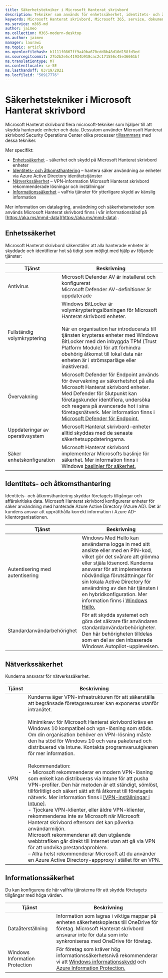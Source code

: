 ```yaml
---
title: Säkerhetstekniker i Microsoft Hanterat skrivbord
description: Tekniker som används för enhetssäkerhet, identitets- och åtkomsthantering, nätverkssäkerhet och informationssäkerhet
keywords: Microsoft Hanterat skrivbord, Microsoft 365, service, dokumentation
ms.service: m365-md
author: jaimeo
ms.collection: M365-modern-desktop
ms.author: jaimeo
manager: laurawi
ms.topic: article
ms.openlocfilehash: b1111f0867ff9a49ba670cdd8b48d10d158fd3ed
ms.sourcegitcommit: 27b2b2e5c41934b918cac2c171556c45e36661bf
ms.translationtype: MT
ms.contentlocale: sv-SE
ms.lasthandoff: 03/19/2021
ms.locfileid: "50917776"
---
```

# <a name="security-technologies-in-microsoft-managed-desktop"></a>Säkerhetstekniker i Microsoft Hanterat skrivbord

<!--Security, also Onboarding doc: data handling/store, privileged account access -->

Microsoft Hanterat skrivbord flera microsoft-tekniker som hjälper till att skydda hanterade enheter och data. Dessutom använder Microsoft Hanterat skrivbord Security Operations Center olika processer [tillsammans](security-operations.md) med dessa tekniker.

Mer specifikt: 

- [Enhetssäkerhet](#device-security) – säkerhet och skydd på Microsoft Hanterat skrivbord enheter
- [Identitets- och åtkomsthantering](#identity-and-access-management) – hantera säker användning av enheter via Azure Active Directory identitetstjänster
- [Nätverkssäkerhet](#network-security) – VPN-information Microsoft Hanterat skrivbord rekommenderade lösningar och inställningar
- [Informationssäkerhet](#information-security) – valfria tjänster för ytterligare skydd av känslig information 

Mer information om datalagring, användning och säkerhetsmetoder som används Microsoft Hanterat skrivbord finns i vår informationsblad på [https://aka.ms/mmd-data](https://aka.ms/mmd-data) .


## <a name="device-security"></a>Enhetssäkerhet

Microsoft Hanterat skrivbord säkerställer att alla hanterade enheter är skyddade och identifierar hot så tidigt som möjligt med hjälp av följande tjänster:

Tjänst | Beskrivning
--- | ---
Antivirus | Microsoft Defender AV är installerat och konfigurerat<br>Microsoft Defender AV-definitioner är uppdaterade
Fullständig volymkryptering |    Windows BitLocker är volymkrypteringslösningen för Microsoft Hanterat skrivbord enheter.<br><br>När en organisation har introducerats till tjänsten krypteras enheter med Windows BitLocker med den inbyggda TPM (Trust Platform Module) för att förhindra obehörig åtkomst till lokal data när enheten är i strömsparläge eller inaktiverad. 
Övervakning |    Microsoft Defender för Endpoint används för övervakning av säkerhetshot på alla Microsoft Hanterat skrivbord enheter. Med Defender för Slutpunkt kan företagskunder identifiera, undersöka och reagera på avancerade hot i sina företagsnätverk. Mer information finns i [Microsoft Defender för Endpoint.](/windows/threat-protection/windows-defender-atp/windows-defender-advanced-threat-protection) 
Uppdateringar av operativsystem |  Microsoft Hanterat skrivbord-enheter alltid skyddas med de senaste säkerhetsuppdateringarna.
Säker enhetskonfiguration |   Microsoft Hanterat skrivbord implementerar Microsofts baslinje för säkerhet. Mer information finns i Windows [baslinjer för säkerhet.](/windows/security/threat-protection/windows-security-baselines)



## <a name="identity-and-access-management"></a>Identitets- och åtkomsthantering

Identitets- och åtkomsthantering skyddar företagets tillgångar och affärskritiska data. Microsoft Hanterat skrivbord konfigurerar enheter för säker användning med hanterade Azure Active Directory (Azure AD). Det är kundens ansvar att upprätthålla korrekt information i Azure AD-klientorganisationen. 

Tjänst | Beskrivning
--- | ---
Autentisering med autentisering |  Windows Med Hello kan användarna logga in med sitt ansikte eller med en PIN-kod, vilket gör det svårare att glömma eller stjäla lösenord. Kunderna ansvarar för att implementera nödvändiga förutsättningar för sin lokala Active Directory för användning av den här tjänsten i en hybridkonfiguration. Mer information finns i [Windows Hello.](/windows-hardware/design/device-experiences/windows-hello) 
Standardanvändarbehörighet |  För att skydda systemet och göra det säkrare får användaren standardanvändarbehörigheter. Den här behörigheten tilldelas som en del av den inbaserade Windows Autopilot-upplevelsen.



## <a name="network-security"></a>Nätverkssäkerhet

Kunderna ansvarar för nätverkssäkerhet. 

Tjänst | Beskrivning
--- | ---
VPN | Kunderna äger VPN-infrastrukturen för att säkerställa att begränsade företagsresurser kan exponeras utanför intranätet.<br><br>Minimikrav: för Microsoft Hanterat skrivbord krävs en Windows 10 kompatibel och vpn-lösning som stöds. Om din organisation behöver en VPN-lösning måste den ha stöd för Windows 10 och vara paketerad och distribuerad via Intune. Kontakta programvaruutgivaren för mer information.<br><br>Rekommendation:<br>- Microsoft rekommenderar en modern VPN-lösning som enkelt kan distribueras via Intune för att pusha VPN-profiler. Den här metoden är ett ständigt, sömlöst, tillförlitligt och säkert sätt att få åtkomst till företagets nätverk. Mer information finns i [[VPN-inställningar i Intune]](/intune/vpn-settings-configure).<br>- Tjockare VPN-klienter, eller äldre VPN-klienter, rekommenderas inte av Microsoft när Microsoft Hanterat skrivbord eftersom det kan påverka användarmiljön.<br>Microsoft rekommenderar att den utgående webbtrafiken går direkt till Internet utan att gå via VPN för att undvika prestandaproblem.<br>– Allra helst rekommenderar Microsoft att du använder en Azure Active Directory-appproxy i stället för en VPN.


## <a name="information-security"></a>Informationssäkerhet

Du kan konfigurera de här valfria tjänsterna för att skydda företagets tillgångar med höga värden. 

Tjänst | Beskrivning
--- | ---
Dataåterställning  | Information som lagras i viktiga mappar på enheten säkerhetskopieras till OneDrive för företag. Microsoft Hanterat skrivbord ansvarar inte för data som inte synkroniseras med OneDrive för företag. 
Windows Information Protection |    För företag som kräver hög informationssäkerhetsnivå rekommenderar vi att [Windows informationsskydd](/windows/threat-protection/windows-information-protection/protect-enterprise-data-using-wip) och [Azure Information Protection.](https://www.microsoft.com/cloud-platform/azure-information-protection)